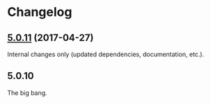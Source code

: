 Changelog
=========

## [5.0.11](https://github.com/ckeditor/ckeditor5-dev/compare/@ckeditor/ckeditor5-dev-bundler-rollup@5.0.10...@ckeditor/ckeditor5-dev-bundler-rollup@5.0.11) (2017-04-27)

Internal changes only (updated dependencies, documentation, etc.).


## 5.0.10

The big bang.
